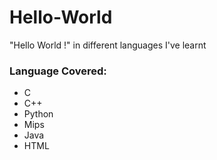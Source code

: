# Hello-World
"Hello World !" in different languages I've learnt

### Language Covered:
* C
* C++
* Python
* Mips
* Java
* HTML
